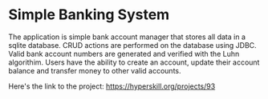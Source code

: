 <h1> Simple Banking System </h1>
The application is simple bank account manager that stores all data in a sqlite database. CRUD actions are performed on the database using JDBC. Valid bank account numbers are generated and verified with the Luhn algorithim. Users have the ability to create an account, update their account balance and transfer money to other valid accounts.

Here's the link to the project: https://hyperskill.org/projects/93
